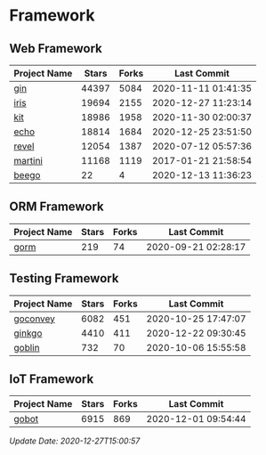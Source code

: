 # Framework

## Web Framework
| Project Name | Stars | Forks | Last Commit |
| ------------ | ----- | ----- | ----------- |
| [gin](https://github.com/gin-gonic/gin) | 44397 | 5084 | 2020-11-11 01:41:35 |
| [iris](https://github.com/kataras/iris) | 19694 | 2155 | 2020-12-27 11:23:14 |
| [kit](https://github.com/go-kit/kit) | 18986 | 1958 | 2020-11-30 02:00:37 |
| [echo](https://github.com/labstack/echo) | 18814 | 1684 | 2020-12-25 23:51:50 |
| [revel](https://github.com/revel/revel) | 12054 | 1387 | 2020-07-12 05:57:36 |
| [martini](https://github.com/go-martini/martini) | 11168 | 1119 | 2017-01-21 21:58:54 |
| [beego](https://github.com/astaxie/beego) | 22 | 4 | 2020-12-13 11:36:23 |

## ORM Framework
| Project Name | Stars | Forks | Last Commit |
| ------------ | ----- | ----- | ----------- |
| [gorm](https://github.com/jinzhu/gorm) | 219 | 74 | 2020-09-21 02:28:17 |

## Testing Framework
| Project Name | Stars | Forks | Last Commit |
| ------------ | ----- | ----- | ----------- |
| [goconvey](https://github.com/smartystreets/goconvey) | 6082 | 451 | 2020-10-25 17:47:07 |
| [ginkgo](https://github.com/onsi/ginkgo) | 4410 | 411 | 2020-12-22 09:30:45 |
| [goblin](https://github.com/franela/goblin) | 732 | 70 | 2020-10-06 15:55:58 |

## IoT Framework
| Project Name | Stars | Forks | Last Commit |
| ------------ | ----- | ----- | ----------- |
| [gobot](https://github.com/hybridgroup/gobot) | 6915 | 869 | 2020-12-01 09:54:44 |

*Update Date: 2020-12-27T15:00:57*